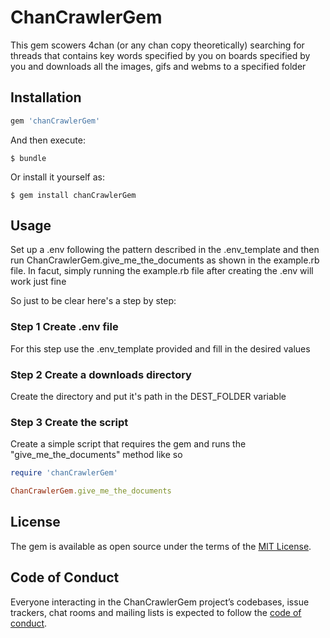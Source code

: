 # ChanCrawlerGem

This gem scowers 4chan (or any chan copy theoretically) searching for threads that
contains key words specified by you on boards specified by you and downloads
all the images, gifs and webms to a specified folder

## Installation


```ruby
gem 'chanCrawlerGem'
```

And then execute:

    $ bundle

Or install it yourself as:

    $ gem install chanCrawlerGem

## Usage

Set up a .env following the pattern described in the .env_template and then run ChanCrawlerGem.give_me_the_documents
as shown in the example.rb file. In facut, simply running the example.rb file after creating the .env will work just fine

So just to be clear here's a step by step:
### Step 1 Create .env file

For this step use the .env_template provided and fill in the desired values

### Step 2 Create a downloads directory

Create the directory and put it's path in the DEST_FOLDER variable

### Step 3 Create the script

Create a simple script that requires the gem and runs the "give_me_the_documents" method like so

```ruby
require 'chanCrawlerGem'

ChanCrawlerGem.give_me_the_documents
```

## License

The gem is available as open source under the terms of the [MIT License](https://opensource.org/licenses/MIT).

## Code of Conduct

Everyone interacting in the ChanCrawlerGem project’s codebases, issue trackers, chat rooms and mailing lists is expected to follow the [code of conduct](https://github.com/[USERNAME]/chanCrawlerGem/blob/master/CODE_OF_CONDUCT.md).
